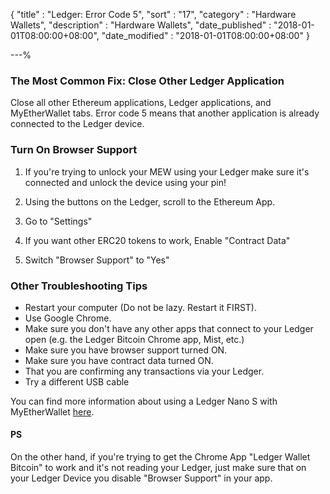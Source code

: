 {
"title" : "Ledger: Error Code 5",
"sort" : "17",
"category" : "Hardware Wallets",
"description" : "Hardware Wallets",
"date_published" : "2018-01-01T08:00:00+08:00",
"date_modified" : "2018-01-01T08:00:00+08:00"
}

---%


### The Most Common Fix: Close Other Ledger Application

Close all other Ethereum applications, Ledger applications, and MyEtherWallet tabs. Error code 5 means that another application is already connected to the Ledger device.


### Turn On Browser Support

1. If you're trying to unlock your MEW using your Ledger make sure it's connected and unlock the device using your pin!

2. Using the buttons on the Ledger, scroll to the Ethereum App.

3. Go to "Settings"

4. If you want other ERC20 tokens to work, Enable "Contract Data"

5. Switch "Browser Support" to "Yes"

### Other Troubleshooting Tips

*   Restart your computer (Do not be lazy. Restart it FIRST).
*   Use Google Chrome.
*   Make sure you don't have any other apps that connect to your Ledger open (e.g. the Ledger Bitcoin Chrome app, Mist, etc.)
*   Make sure you have browser support turned ON.
*   Make sure you have contract data turned ON.
*   That you are confirming any transactions via your Ledger.
*   Try a different USB cable

You can find more information about using a Ledger Nano S with MyEtherWallet [here](https://ledger.zendesk.com/hc/en-us/articles/115005200009-How-to-use-MyEtherWallet-with-Ledger).


#### PS

On the other hand, if you're trying to get the Chrome App "Ledger Wallet Bitcoin" to work and it's not reading your Ledger, just make sure that on your Ledger Device you disable "Browser Support" in your app.
